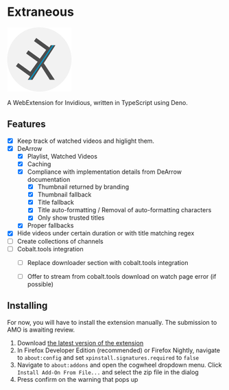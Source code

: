 # Extraneous
<img src="https://raw.githubusercontent.com/sysrqmagician/extraneous/refs/heads/main/assets/logo.png" width="150" />

A WebExtension for Invidious, written in TypeScript using Deno.

## Features
- [x] Keep track of watched videos and higlight them.
- [x] DeArrow
  - [x] Playlist, Watched Videos
  - [x] Caching
  - [x] Compliance with implementation details from DeArrow documentation
    - [x] Thumbnail returned by branding
    - [x] Thumbnail fallback
    - [x] Title fallback
    - [x] Title auto-formatting / Removal of auto-formatting characters
    - [x] Only show trusted titles
  - [x] Proper fallbacks
- [x] Hide videos under certain duration or with title matching regex
- [ ] Create collections of channels
- [ ] Cobalt.tools integration
  - [ ] Replace downloader section with cobalt.tools integration
  - [ ] Offer to stream from cobalt.tools download on watch page error (if possible)


## Installing
For now, you will have to install the extension manually. The submission to AMO is awaiting review.

1. Download [the latest version of the extension](https://github.com/sysrqmagician/extraneous/releases/latest/download/extension.zip)
2. In Firefox Developer Edition (recommended) or Firefox Nightly, navigate to ``about:config`` and set ``xpinstall.signatures.required`` to ``false``
3. Navigate to ``about:addons`` and open the cogwheel dropdown menu. Click ``Install Add-On From File...`` and select the zip file in the dialog
4. Press confirm on the warning that pops up
